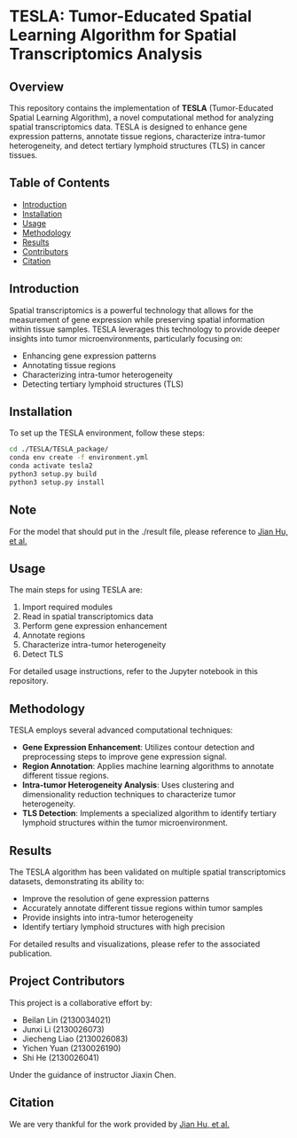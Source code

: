 # TESLA: Tumor-Educated Spatial Learning Algorithm for Spatial Transcriptomics Analysis

## Overview

This repository contains the implementation of **TESLA** (Tumor-Educated Spatial Learning Algorithm), a novel computational method for analyzing spatial transcriptomics data. TESLA is designed to enhance gene expression patterns, annotate tissue regions, characterize intra-tumor heterogeneity, and detect tertiary lymphoid structures (TLS) in cancer tissues.

## Table of Contents
- [Introduction](#introduction)
- [Installation](#installation)
- [Usage](#usage)
- [Methodology](#methodology)
- [Results](#results)
- [Contributors](#contributors)
- [Citation](#citation)

  

## Introduction

Spatial transcriptomics is a powerful technology that allows for the measurement of gene expression while preserving spatial information within tissue samples. TESLA leverages this technology to provide deeper insights into tumor microenvironments, particularly focusing on:

- Enhancing gene expression patterns
- Annotating tissue regions
- Characterizing intra-tumor heterogeneity
- Detecting tertiary lymphoid structures (TLS)

## Installation

To set up the TESLA environment, follow these steps:

```bash
cd ./TESLA/TESLA_package/
conda env create -f environment.yml
conda activate tesla2
python3 setup.py build
python3 setup.py install
```

## Note
For the model that should put in the ./result file, please reference to [Jian Hu, et al.](https://drive.google.com/drive/folders/1hC6ldkxmZX0yiCWZR57iMXjWIIm9qUJU?usp=sharing)


## Usage

The main steps for using TESLA are:

1. Import required modules
2. Read in spatial transcriptomics data
3. Perform gene expression enhancement
4. Annotate regions
5. Characterize intra-tumor heterogeneity
6. Detect TLS

For detailed usage instructions, refer to the Jupyter notebook in this repository.

## Methodology

TESLA employs several advanced computational techniques:

- **Gene Expression Enhancement**: Utilizes contour detection and preprocessing steps to improve gene expression signal.
- **Region Annotation**: Applies machine learning algorithms to annotate different tissue regions.
- **Intra-tumor Heterogeneity Analysis**: Uses clustering and dimensionality reduction techniques to characterize tumor heterogeneity.
- **TLS Detection**: Implements a specialized algorithm to identify tertiary lymphoid structures within the tumor microenvironment.

## Results

The TESLA algorithm has been validated on multiple spatial transcriptomics datasets, demonstrating its ability to:

- Improve the resolution of gene expression patterns
- Accurately annotate different tissue regions within tumor samples
- Provide insights into intra-tumor heterogeneity
- Identify tertiary lymphoid structures with high precision

For detailed results and visualizations, please refer to the associated publication.

## Project Contributors

This project is a collaborative effort by:

- Beilan Lin (2130034021)
- Junxi Li (2130026073)
- Jiecheng Liao (2130026083)
- Yichen Yuan (2130026190)
- Shi He (2130026041)

Under the guidance of instructor Jiaxin Chen.

## Citation

We are very thankful for the work provided by [Jian Hu, et al.](https://github.com/jianhuupenn/TESLA)